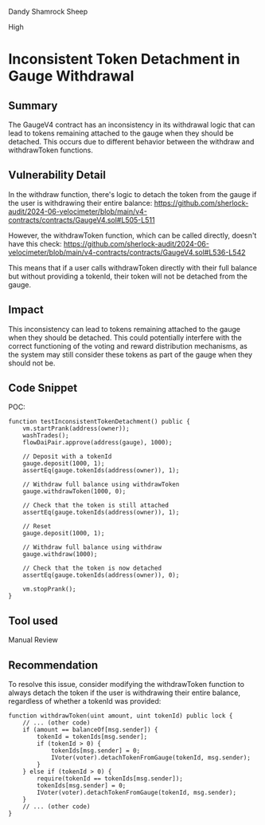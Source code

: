 Dandy Shamrock Sheep

High

# Inconsistent Token Detachment in Gauge Withdrawal

## Summary
The GaugeV4 contract has an inconsistency in its withdrawal logic that can lead to tokens remaining attached to the gauge when they should be detached. This occurs due to different behavior between the withdraw and withdrawToken functions.

## Vulnerability Detail
In the withdraw function, there's logic to detach the token from the gauge if the user is withdrawing their entire balance:
https://github.com/sherlock-audit/2024-06-velocimeter/blob/main/v4-contracts/contracts/GaugeV4.sol#L505-L511

However, the withdrawToken function, which can be called directly, doesn't have this check:
https://github.com/sherlock-audit/2024-06-velocimeter/blob/main/v4-contracts/contracts/GaugeV4.sol#L536-L542

This means that if a user calls withdrawToken directly with their full balance but without providing a tokenId, their token will not be detached from the gauge.

## Impact
This inconsistency can lead to tokens remaining attached to the gauge when they should be detached. This could potentially interfere with the correct functioning of the voting and reward distribution mechanisms, as the system may still consider these tokens as part of the gauge when they should not be.

## Code Snippet
POC:
```solidity
function testInconsistentTokenDetachment() public {
    vm.startPrank(address(owner));
    washTrades();
    flowDaiPair.approve(address(gauge), 1000);

    // Deposit with a tokenId
    gauge.deposit(1000, 1);
    assertEq(gauge.tokenIds(address(owner)), 1);

    // Withdraw full balance using withdrawToken
    gauge.withdrawToken(1000, 0);
    
    // Check that the token is still attached
    assertEq(gauge.tokenIds(address(owner)), 1);

    // Reset
    gauge.deposit(1000, 1);

    // Withdraw full balance using withdraw
    gauge.withdraw(1000);
    
    // Check that the token is now detached
    assertEq(gauge.tokenIds(address(owner)), 0);

    vm.stopPrank();
}
```

## Tool used

Manual Review

## Recommendation
To resolve this issue, consider modifying the withdrawToken function to always detach the token if the user is withdrawing their entire balance, regardless of whether a tokenId was provided:
```solidity
function withdrawToken(uint amount, uint tokenId) public lock {
    // ... (other code)
    if (amount == balanceOf[msg.sender]) {
        tokenId = tokenIds[msg.sender];
        if (tokenId > 0) {
            tokenIds[msg.sender] = 0;
            IVoter(voter).detachTokenFromGauge(tokenId, msg.sender);
        }
    } else if (tokenId > 0) {
        require(tokenId == tokenIds[msg.sender]);
        tokenIds[msg.sender] = 0;
        IVoter(voter).detachTokenFromGauge(tokenId, msg.sender);
    }
    // ... (other code)
}
```
